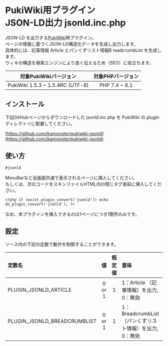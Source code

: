 # PukiWiki用プラグイン<br>JSON-LD出力 jsonld.inc.php

JSON-LD を出力する[PukiWiki](https://pukiwiki.osdn.jp/)用プラグイン。  
ページの情報に基づくJSON-LD構造化データを生成し出力します。  
具体的には、記事情報 Article とパンくずリスト情報B readcrumbList を生成します。  
ウィキの構造を検索エンジンにより良く伝えるため（SEO）に役立ちます。

|対象PukiWikiバージョン|対象PHPバージョン|
|:---:|:---:|
|PukiWiki 1.5.3 ~ 1.5.4RC (UTF-8)|PHP 7.4 ~ 8.1|

## インストール

下記GitHubページからダウンロードした jsonld.inc.php を PukiWiki の plugin ディレクトリに配置してください。

[https://github.com/ikamonster/pukiwiki-jsonld](https://github.com/ikamonster/pukiwiki-jsonld)

## 使い方

```
#jsonld
```

MenuBarなど全画面共通で表示されるページに挿入してください。  
もしくは、次のコードをスキンファイルHTML内の</body>閉じタグ直前に挿入してください。

```
<?php if (exist_plugin_convert('jsonld')) echo do_plugin_convert('jsonld'); ?>
```

なお、本プラグインを挿入できるのは1ページにつき1箇所のみです。

## 設定

ソース内の下記の定数で動作を制御することができます。

|定数名|値|既定値|意味|
|:---|:---:|:---:|:---|
|PLUGIN_JSONLD_ARTICLE| 0 or 1| 1|1：Article （記事情報）を出力, 0：無効|
|PLUGIN_JSONLD_BREADCRUMBLIST| 0 or 1| 1|1：BreadcrumbList （パンくずリスト情報）を出力, 0：無効|

